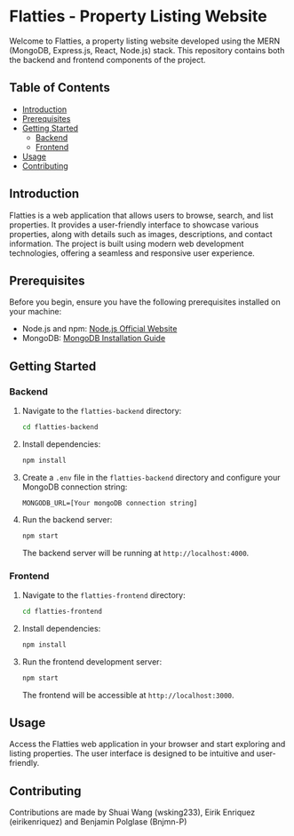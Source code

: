# Flatties - Property Listing Website

Welcome to Flatties, a property listing website developed using the MERN (MongoDB, Express.js, React, Node.js) stack. This repository contains both the backend and frontend components of the project.

## Table of Contents

- [Introduction](#introduction)
- [Prerequisites](#prerequisites)
- [Getting Started](#getting-started)
  - [Backend](#backend)
  - [Frontend](#frontend)
- [Usage](#usage)
- [Contributing](#contributing)

## Introduction

Flatties is a web application that allows users to browse, search, and list properties. It provides a user-friendly interface to showcase various properties, along with details such as images, descriptions, and contact information. The project is built using modern web development technologies, offering a seamless and responsive user experience.

## Prerequisites

Before you begin, ensure you have the following prerequisites installed on your machine:

- Node.js and npm: [Node.js Official Website](https://nodejs.org/)
- MongoDB: [MongoDB Installation Guide](https://docs.mongodb.com/manual/installation/)

## Getting Started

### Backend

1. Navigate to the `flatties-backend` directory:

   ```bash
   cd flatties-backend
   ```

2. Install dependencies:

   ```bash
   npm install
   ```

3. Create a `.env` file in the `flatties-backend` directory and configure your MongoDB connection string:

   ```env
   MONGODB_URL=[Your mongoDB connection string]
   ```

4. Run the backend server:

   ```bash
   npm start
   ```

   The backend server will be running at `http://localhost:4000`.

### Frontend

1. Navigate to the `flatties-frontend` directory:

   ```bash
   cd flatties-frontend
   ```

2. Install dependencies:

   ```bash
   npm install
   ```

3. Run the frontend development server:

   ```bash
   npm start
   ```

   The frontend will be accessible at `http://localhost:3000`.

## Usage

Access the Flatties web application in your browser and start exploring and listing properties. The user interface is designed to be intuitive and user-friendly.

## Contributing

Contributions are made by Shuai Wang (wsking233), Eirik Enriquez (eirikenriquez) and Benjamin Polglase (Bnjmn-P) 
